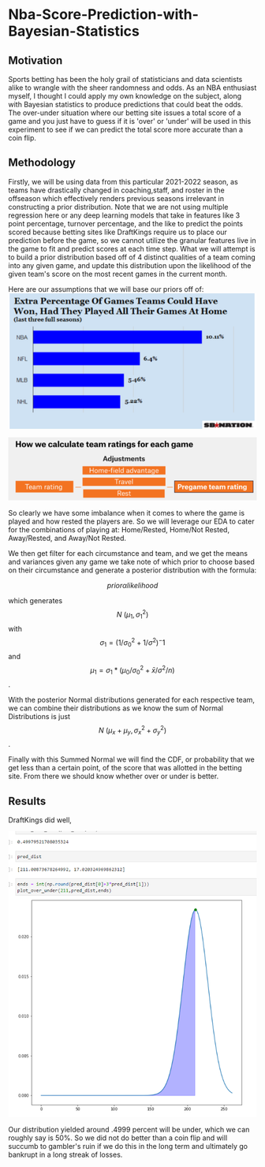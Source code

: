 # Nba-Score-Prediction-with-Bayesian-Statistics

## Motivation
Sports betting has been the holy grail of statisticians and data scientists alike to wrangle with the sheer randomness and odds. As an NBA enthusiast myself, I thought I could apply my own knowledge on the subject, along with Bayesian statistics to produce predictions that could beat the odds. The over-under situation where our betting site issues a total score of a game and you just have to guess if it is 'over' or 'under' will be used in this experiment to see if we can predict the total score more accurate than a coin flip.

## Methodology
Firstly, we will be using data from this particular 2021-2022 season, as teams have drastically changed in coaching,staff, and roster in the offseason which effectively renders previous seasons irrelevant in constructing a prior distribution. Note that we are not using multiple regression here or any deep learning models that take in features like 3 point percentage, turnover percentage, and the like to predict the points scored because betting sites like DraftKings require us to place our prediction before the game, so we cannot utilize the granular features live in the game to fit and predict scores at each time step. What we will attempt is to build a prior distribution based off of 4 distinct qualities of a team coming into any given game, and update this distribution upon the likelihood of the given team's score on the most recent games in the current month.

Here are our assumptions that we will base our priors off of:
![alt text](https://github.com/JerryLiu-dev/Nba-Score-Prediction-with-Bayesian-Statistics/blob/main/images/home%20advantage.PNG)

![alt text](https://github.com/JerryLiu-dev/Nba-Score-Prediction-with-Bayesian-Statistics/blob/main/images/rest%20advantage.PNG)

So clearly we have some imbalance when it comes to where the game is played and how rested the players are. So we will leverage our EDA to cater for the combinations of 
playing at: Home/Rested, Home/Not Rested, Away/Rested, and Away/Not Rested.

We then get filter for each circumstance and team, and we get the means and variances given any game we take note of which prior to choose based on their circumstance and generate a posterior distribution with the formula: 

$$ prior \alpha likelihood $$

which generates $$N~(\mu_1, \sigma_1^2)$$ with $$\sigma_1 = (1/\sigma_0^2+1/\sigma^2)^-1$$ and $$\mu_1 = \sigma_1 * (\mu_0/\sigma_0^2 + \bar{x}/\sigma^2/n)$$.

With the posterior Normal distributions generated for each respective team, we can combine their distributions as we know the sum of Normal Distributions is just $$N~(\mu_x+\mu_y, \sigma_x^2 + \sigma_y^2)$$.

Finally with this Summed Normal we will find the CDF, or probability that we get less than a certain point, of the score that was allotted in the betting site. From there we should know whether over or under is better.

## Results
DraftKings did well,

![alt text](https://github.com/JerryLiu-dev/Nba-Score-Prediction-with-Bayesian-Statistics/blob/main/images/nbares.PNG)

Our distribution yielded around .4999 percent will be under, which we can roughly say is 50%. So we did not do better than a coin flip and will succumb to gambler's ruin if we do this in the long term and ultimately go bankrupt in a long streak of losses.
